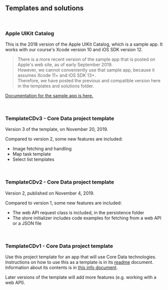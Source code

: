 ## Templates and solutions

<br>

### Apple UIKit Catalog

This is the 2018 version of the Apple UIKit Catalog, which is a sample app. It works with our course's Xcode version 10 and iOS SDK version 12. 

> There is a more recent version of the sample app that is posted on Apple's web site, as of early September 2019.  
> However, we cannot conveniently use that sample app, because it assumes Xcode 11+ and iOS SDK 13+.  
> Therefore, we have posted the previous and compatible version here in the templates and solutions folder. 

[Documentation for the sample app is here.](https://developer.apple.com/documentation/uikit/views_and_controls/uikit_catalog_creating_and_customizing_views_and_controls#//apple_ref/doc/uid/DTS40007710)

<br>

### TemplateCDv3 - Core Data project template

Version 3 of the template, on November 20, 2019.

Compared to version 2, some new features are included: 
* Image fetching and handling 
* Map task template 
* Select list templates 

<br>

### TemplateCDv2 - Core Data project template

Version 2, published on November 4, 2019. 

Compared to version 1, some new features are included:
* The web API request class is included, in the persistence folder 
* The store initializer includes code examples for fetching from a web API or a JSON file

<br>

### TemplateCDv1 - Core Data project template

Use this project template for an app that will use Core Data technologies.  
Instructions on how to use this as a template is in its [readme](TemplateCDv1/README.md) document.  
Information about its contents is in [this info document](https://dps923.ca/topics/info-project-template-core-data). 

Later versions of the template will add more features (e.g. working with a web API). 

<br>
